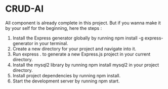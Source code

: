# CRUD-AI
All component is already complete in this project. But if you wanna make it by your self for the beginning, here the steps :

1. Install the Express generator globally by running npm install -g express-generator in your terminal.
2. Create a new directory for your project and navigate into it.
3. Run express . to generate a new Express.js project in your current directory.
4. Install the mysql2 library by running npm install mysql2 in your project directory.
5. Install project dependencies by running npm install.
6. Start the development server by running npm start.

